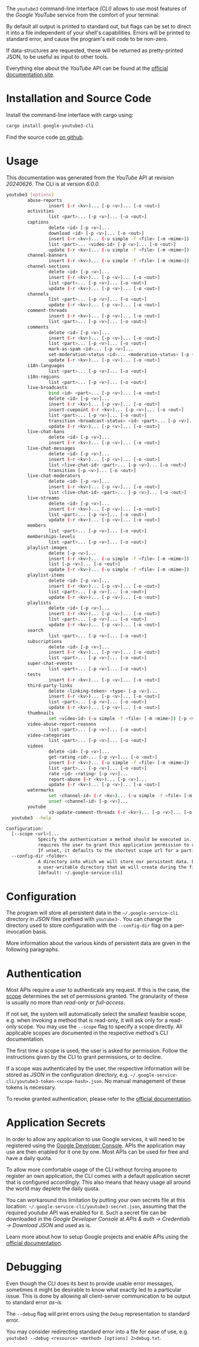 <!---
DO NOT EDIT !
This file was generated automatically from 'src/generator/templates/cli/README.md.mako'
DO NOT EDIT !
-->
The `youtube3` command-line interface *(CLI)* allows to use most features of the *Google YouTube* service from the comfort of your terminal.

By default all output is printed to standard out, but flags can be set to direct it into a file independent of your shell's
capabilities. Errors will be printed to standard error, and cause the program's exit code to be non-zero.

If data-structures are requested, these will be returned as pretty-printed JSON, to be useful as input to other tools.

Everything else about the *YouTube* API can be found at the
[official documentation site](https://developers.google.com/youtube/).

# Installation and Source Code

Install the command-line interface with cargo using:

```bash
cargo install google-youtube3-cli
```

Find the source code [on github](https://github.com/Byron/google-apis-rs/tree/main/gen/youtube3-cli).

# Usage

This documentation was generated from the *YouTube* API at revision *20240626*. The CLI is at version *6.0.0*.

```bash
youtube3 [options]
        abuse-reports
                insert (-r <kv>)... [-p <v>]... [-o <out>]
        activities
                list <part>... [-p <v>]... [-o <out>]
        captions
                delete <id> [-p <v>]...
                download <id> [-p <v>]... [-o <out>]
                insert (-r <kv>)... (-u simple -f <file> [-m <mime>]) [-p <v>]... [-o <out>]
                list <part>... <video-id> [-p <v>]... [-o <out>]
                update (-r <kv>)... (-u simple -f <file> [-m <mime>]) [-p <v>]... [-o <out>]
        channel-banners
                insert (-r <kv>)... (-u simple -f <file> [-m <mime>]) [-p <v>]... [-o <out>]
        channel-sections
                delete <id> [-p <v>]...
                insert (-r <kv>)... [-p <v>]... [-o <out>]
                list <part>... [-p <v>]... [-o <out>]
                update (-r <kv>)... [-p <v>]... [-o <out>]
        channels
                list <part>... [-p <v>]... [-o <out>]
                update (-r <kv>)... [-p <v>]... [-o <out>]
        comment-threads
                insert (-r <kv>)... [-p <v>]... [-o <out>]
                list <part>... [-p <v>]... [-o <out>]
        comments
                delete <id> [-p <v>]...
                insert (-r <kv>)... [-p <v>]... [-o <out>]
                list <part>... [-p <v>]... [-o <out>]
                mark-as-spam <id>... [-p <v>]...
                set-moderation-status <id>... <moderation-status> [-p <v>]...
                update (-r <kv>)... [-p <v>]... [-o <out>]
        i18n-languages
                list <part>... [-p <v>]... [-o <out>]
        i18n-regions
                list <part>... [-p <v>]... [-o <out>]
        live-broadcasts
                bind <id> <part>... [-p <v>]... [-o <out>]
                delete <id> [-p <v>]...
                insert (-r <kv>)... [-p <v>]... [-o <out>]
                insert-cuepoint (-r <kv>)... [-p <v>]... [-o <out>]
                list <part>... [-p <v>]... [-o <out>]
                transition <broadcast-status> <id> <part>... [-p <v>]... [-o <out>]
                update (-r <kv>)... [-p <v>]... [-o <out>]
        live-chat-bans
                delete <id> [-p <v>]...
                insert (-r <kv>)... [-p <v>]... [-o <out>]
        live-chat-messages
                delete <id> [-p <v>]...
                insert (-r <kv>)... [-p <v>]... [-o <out>]
                list <live-chat-id> <part>... [-p <v>]... [-o <out>]
                transition [-p <v>]... [-o <out>]
        live-chat-moderators
                delete <id> [-p <v>]...
                insert (-r <kv>)... [-p <v>]... [-o <out>]
                list <live-chat-id> <part>... [-p <v>]... [-o <out>]
        live-streams
                delete <id> [-p <v>]...
                insert (-r <kv>)... [-p <v>]... [-o <out>]
                list <part>... [-p <v>]... [-o <out>]
                update (-r <kv>)... [-p <v>]... [-o <out>]
        members
                list <part>... [-p <v>]... [-o <out>]
        memberships-levels
                list <part>... [-p <v>]... [-o <out>]
        playlist-images
                delete [-p <v>]...
                insert (-r <kv>)... (-u simple -f <file> [-m <mime>]) [-p <v>]... [-o <out>]
                list [-p <v>]... [-o <out>]
                update (-r <kv>)... (-u simple -f <file> [-m <mime>]) [-p <v>]... [-o <out>]
        playlist-items
                delete <id> [-p <v>]...
                insert (-r <kv>)... [-p <v>]... [-o <out>]
                list <part>... [-p <v>]... [-o <out>]
                update (-r <kv>)... [-p <v>]... [-o <out>]
        playlists
                delete <id> [-p <v>]...
                insert (-r <kv>)... [-p <v>]... [-o <out>]
                list <part>... [-p <v>]... [-o <out>]
                update (-r <kv>)... [-p <v>]... [-o <out>]
        search
                list <part>... [-p <v>]... [-o <out>]
        subscriptions
                delete <id> [-p <v>]...
                insert (-r <kv>)... [-p <v>]... [-o <out>]
                list <part>... [-p <v>]... [-o <out>]
        super-chat-events
                list <part>... [-p <v>]... [-o <out>]
        tests
                insert (-r <kv>)... [-p <v>]... [-o <out>]
        third-party-links
                delete <linking-token> <type> [-p <v>]...
                insert (-r <kv>)... [-p <v>]... [-o <out>]
                list <part>... [-p <v>]... [-o <out>]
                update (-r <kv>)... [-p <v>]... [-o <out>]
        thumbnails
                set <video-id> (-u simple -f <file> [-m <mime>]) [-p <v>]... [-o <out>]
        video-abuse-report-reasons
                list <part>... [-p <v>]... [-o <out>]
        video-categories
                list <part>... [-p <v>]... [-o <out>]
        videos
                delete <id> [-p <v>]...
                get-rating <id>... [-p <v>]... [-o <out>]
                insert (-r <kv>)... (-u simple -f <file> [-m <mime>]) [-p <v>]... [-o <out>]
                list <part>... [-p <v>]... [-o <out>]
                rate <id> <rating> [-p <v>]...
                report-abuse (-r <kv>)... [-p <v>]...
                update (-r <kv>)... [-p <v>]... [-o <out>]
        watermarks
                set <channel-id> (-r <kv>)... (-u simple -f <file> [-m <mime>]) [-p <v>]...
                unset <channel-id> [-p <v>]...
        youtube
                v3-update-comment-threads (-r <kv>)... [-p <v>]... [-o <out>]
  youtube3 --help

Configuration:
  [--scope <url>]...
            Specify the authentication a method should be executed in. Each scope
            requires the user to grant this application permission to use it.
            If unset, it defaults to the shortest scope url for a particular method.
  --config-dir <folder>
            A directory into which we will store our persistent data. Defaults to
            a user-writable directory that we will create during the first invocation.
            [default: ~/.google-service-cli]

```

# Configuration

The program will store all persistent data in the `~/.google-service-cli` directory in *JSON* files prefixed with `youtube3-`.  You can change the directory used to store configuration with the `--config-dir` flag on a per-invocation basis.

More information about the various kinds of persistent data are given in the following paragraphs.

# Authentication

Most APIs require a user to authenticate any request. If this is the case, the [scope][scopes] determines the
set of permissions granted. The granularity of these is usually no more than *read-only* or *full-access*.

If not set, the system will automatically select the smallest feasible scope, e.g. when invoking a
method that is read-only, it will ask only for a read-only scope.
You may use the `--scope` flag to specify a scope directly.
All applicable scopes are documented in the respective method's CLI documentation.

The first time a scope is used, the user is asked for permission. Follow the instructions given
by the CLI to grant permissions, or to decline.

If a scope was authenticated by the user, the respective information will be stored as *JSON* in the configuration
directory, e.g. `~/.google-service-cli/youtube3-token-<scope-hash>.json`. No manual management of these tokens
is necessary.

To revoke granted authentication, please refer to the [official documentation][revoke-access].

# Application Secrets

In order to allow any application to use Google services, it will need to be registered using the
[Google Developer Console][google-dev-console]. APIs the application may use are then enabled for it
one by one. Most APIs can be used for free and have a daily quota.

To allow more comfortable usage of the CLI without forcing anyone to register an own application, the CLI
comes with a default application secret that is configured accordingly. This also means that heavy usage
all around the world may deplete the daily quota.

You can workaround this limitation by putting your own secrets file at this location:
`~/.google-service-cli/youtube3-secret.json`, assuming that the required *youtube* API
was enabled for it. Such a secret file can be downloaded in the *Google Developer Console* at
*APIs & auth -> Credentials -> Download JSON* and used as is.

Learn more about how to setup Google projects and enable APIs using the [official documentation][google-project-new].


# Debugging

Even though the CLI does its best to provide usable error messages, sometimes it might be desirable to know
what exactly led to a particular issue. This is done by allowing all client-server communication to be
output to standard error *as-is*.

The `--debug` flag will print errors using the `Debug` representation to standard error.

You may consider redirecting standard error into a file for ease of use, e.g. `youtube3 --debug <resource> <method> [options] 2>debug.txt`.


[scopes]: https://developers.google.com/+/api/oauth#scopes
[revoke-access]: http://webapps.stackexchange.com/a/30849
[google-dev-console]: https://console.developers.google.com/
[google-project-new]: https://developers.google.com/console/help/new/
